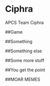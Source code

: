 # Ciphra

APCS Team Ciphra

##Game

##Something

##Something else

##Some more stuff

##You get the point

##MOAR MEMES
